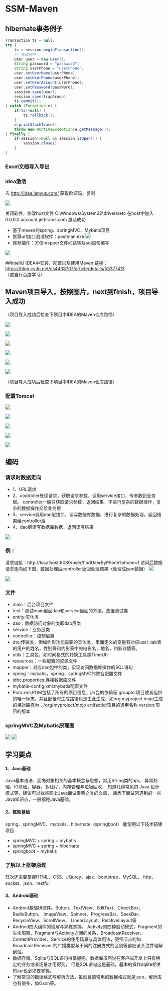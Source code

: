# SSM-Maven
## hibernate事务例子
```java
Transaction ts = null;
try {
    ts = session.beginTransaction();
    // 修改用户
    User user = new User();
    String password = "password";
    String userPhone = "userPhone";
    user.setUserName(userPhone);
    user.setUserPhone(userPhone);
    user.setUserAccount(userPhone);
    user.setPassword(password);
    session.save(user);
    session.save(trapGroup);
    ts.commit();
} catch (Exception e) {
    if(ts!=null) {
        ts.rollback();
    }
    e.printStackTrace();
    throw new RuntimeException(e.getMessage());
} finally {
    if(session!=null && session.isOpen()) {
        session.close();
    }
}
```


### Excel文档导入导出
### idea激活
去 http://idea.lanyus.com/ 获取验证码，复制

![](images/微信截图_20180803150359.png)

关闭软件，修改host文件 C:\Windows\System32\drivers\etc
在host中加入 0.0.0.0 account.jetbrains.com
激活成功

* 基于maven的spring、springMVC、Mybatis项目
* 推荐url接口测试软件：postman.exe
![](images/微信截图_20180728143358.png)
* 推荐插件：方便mapper文件间跳转及sql语句编写

![](images/微信截图_20180728141651.png)

##IntelliJ IDEA中安装、配置以及使用Maven
链接：https://blog.csdn.net/ck4438707/article/details/53377413  （或自行百度学习）

## Maven项目导入，按照图片，next到finish，项目导入成功
（项目导入成功后检查下项目中IDEA的Maven仓库路径）

![](images/微信截图_20180728113345.png)

![](images/微信截图_20180728113553.png)

![](images/微信截图_20180728113705.png)

![](images/微信截图_20180728113722.png)

![](images/微信截图_20180728113741.png)

![](images/微信截图_20180728113805.png)

（项目导入成功后检查下项目中IDEA的Maven仓库路径）
### 配置Tomcat

![](images/微信截图_20180728141046.png)

![](images/微信截图_20180728141117.png)

![](images/微信截图_20180728141150.png)

![](images/微信截图_20180728141253.png)

![](images/微信截图_20180728141317.png)


## 编码
### 请求时数据走向
* 1、URL请求
* 2、controller处理请求，获取请求参数，调用service接口，传参数到业务层。
controller一般只获取请求参数，返回结果，不进行复杂的数据操作，复杂的数据操作交给业务层
* 3、service调用dao层接口，读写数据库数据，进行复杂的数据处理，返回结果给controller层
* 4、dao层读写数据库数据，返回读写结果

![](images/微信截图_20180811105154.png)

### 例：
请求链接：http://localhost:8080/user/findUserByPhone?phone=1
访问后数据请求走向如下图，数据处理后controller返回处理结果（处理成json数据）
![](images/微信截图_20180728120121.png)

![](images/微信截图_20180728134902.png)

### 文件
* main：后台项目文件
* test：测试main里面dao和service里面的方法，放置测试类
* entity:实体类
* dao：数据访问对象的类即dao层类
* service：业务层类
* controller：控制层类
* dto:传输类，例如约影功能需要的实体类，里面定义的变量有对应user_tab表的用户的姓名，性别等和约影表中的电影名，地名，约影详情等。
* utils：工具包，如时间格式的转换工具类TimeUtil
* resources：一些配置的资源文件
* mapper：对应dao包中的类，实现访问数据库操作的SQL语句
* spring：mybatis，spring，springMVC的整合配置文件
* jdbc.properties:连接数据库文件
* mybatis-config.xml:mybatis配置文件
* Pom.xml;POM包括了所有的项目信息，jar包的依赖等
    groupId:项目或者组织的唯一标志，并且配置时生成路径也是由此生成，如org.myproject.mojo生成的相对路径为：/org/myproject/mojo
    artifactId:项目的通用名称
    version:项目的版本

### springMVC及Mybatis原理图

![](images/SpringMVC结构图.png)
![](images/myBatis原理图.jpg)

## 学习要点
#### 1、Java基础

Java基本语法、面向对象相关的基本概念与思想，常用String类的api，
异常处理，IO基础，容器，多线程，内存管理与垃圾回收， 
知道几种常见的 Java 设计模式等，建议可以找些网上Java面试宝典之类的文章，
熟悉下面试常遇到的一些Java知识点，一般都是Java基础。

#### 2、框架基础

spring、springMVC、mybatis、hibernate（springboot）
能使用以下技术搭建项目
* springMVC + spring + mybatis
* springMVC + spring + hibernate
* springboot + mybatis

### 了解以上框架原理
其次还需要掌握HTML、CSS、JQurey、ajax、bootstrap、MySQL、
http、socket、json、restful

#### 3、Android基础
* Android基础UI控件。Button、TextView、EditText、CheckBox、RadioButton、
ImageView、Spinner、ProgressBar、SeekBar、RecycleView、ScrollView、
LinearLayout、RelativeLayout等
* Android四大组件的理解与熟练掌握。
Activity的四种启动模式，Fragment的生命周期、Fragment与Activity之间的关系，BroadcastReceiver、ContentProvider、Service的使用场景与具体用法，更细节点的如 BroadcastReceiver 的广播类型与不同的注册方式的区别等都应该关注并理解到位。
* 数据存储。Sqlite与SQL语句得掌握吧，数据库虽然说在客户端开发上只有特定的业务或者场景才用得到，
但是SQL语句这是基础，基本的操作sqlite相关的api也必须要掌握。
* 了解常见的数据格式与解析方法，虽然目前常用的数据格式就是json，解析库也有很多，如Gson等。





